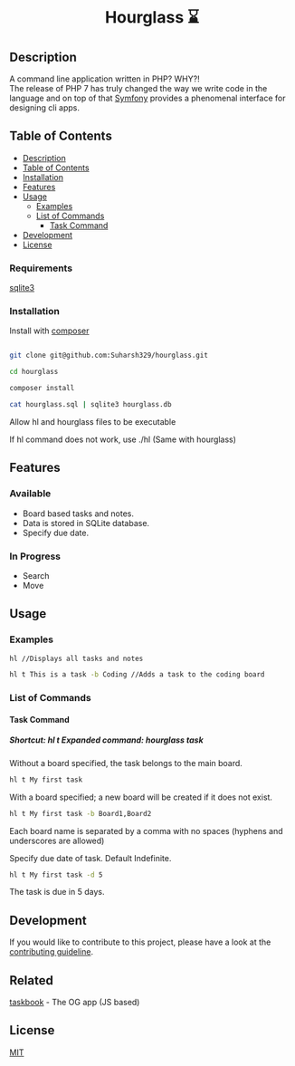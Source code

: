 <h1 align="center">Hourglass &#8987;</h1>

## Description

A command line application written in PHP? WHY?!  
The release of PHP 7 has truly changed the way we write code in the language and on top of that [Symfony](https://symfony.com/) provides a phenomenal interface for designing cli apps. 

## Table of Contents

<!--ts-->
   * [Description](#description)
   * [Table of Contents](#table-of-contents)
   * [Installation](#installation)
   * [Features](#features)
   * [Usage](#usage)
      * [Examples](#examples)
      * [List of Commands](#list-of-commands)
        * [Task Command](#task-command)
   * [Development](#development)
   * [License](#license)
<!--te-->

### Requirements

[sqlite3](https://www.sqlite.org/index.html)

### Installation

Install with [composer](https://getcomposer.org/)  

```bash

git clone git@github.com:Suharsh329/hourglass.git

cd hourglass

composer install

cat hourglass.sql | sqlite3 hourglass.db
```

Allow hl and hourglass files to be executable  

If hl command does not work, use ./hl (Same with hourglass)

## Features

### Available

* Board based tasks and notes.
* Data is stored in SQLite database.
* Specify due date.

### In Progress

* Search
* Move

## Usage

### Examples

```bash
hl //Displays all tasks and notes

hl t This is a task -b Coding //Adds a task to the coding board
```

### List of Commands

#### Task Command  
##### Shortcut: hl t Expanded command: hourglass task  
Without a board specified, the task belongs to the main board.
```bash
hl t My first task
```

With a board specified; a new board will be created if it does not exist.
```bash
hl t My first task -b Board1,Board2
```
Each board name is separated by a comma with no spaces (hyphens and underscores are allowed)  

Specify due date of task. Default Indefinite.  
```bash
hl t My first task -d 5
```
The task is due in 5 days.

## Development

If you would like to contribute to this project, please have a look at the [contributing guideline](https://github.com/Suharsh329/hourglass/blob/master/contributing.md).


## Related 

[taskbook](https://github.com/klaussinani/taskbook) - The OG app (JS based)

## License

[MIT](https://github.com/Suharsh329/hourglass/blob/master/LICENSE)

